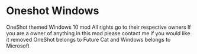 # Oneshot Windows
OneShot themed Windows 10 mod
All rights go to their respective owners
If you are a owner of anything in this mod please contact me if you would like it removed 
OneShot belongs to Future Cat and Windows belongs to Microsoft
